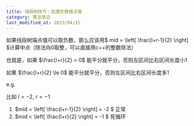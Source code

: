 ```yaml
---
title: 线段树技巧：处理负数端点值
category: 算法笔记
last_modified_at: 2023/04/15
---
```


如果线段树端点值可以取负数，那么应该用$ mid = \left[ \frac{l+r-1}{2} \right] $计算中点（除法向0取整，可以直接用c++的整数除法）

也就是，如果 $\frac{l+r}{2} > 0$ 能平分就平分，否则左区间比右区间长度小1

如果 $\frac{l+r}{2} \le 0$ 能平分就平分，否则左区间比右区间长度多1

e.g.

比如 $l=-2$, $r=-1$

1. $mid = \left[ \frac{l+r-1}{2} \right] = -2 $ 正常
2. $mid = \left[ \frac{l+r}{2} \right] = -1 $ 死循环
